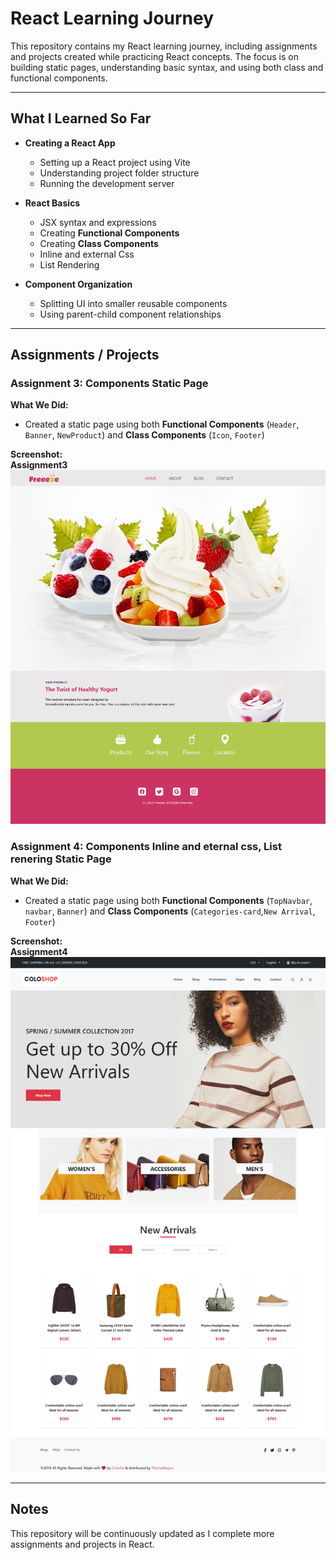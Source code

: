 # React Learning Journey

This repository contains my React learning journey, including assignments and projects created while practicing React concepts. The focus is on building static pages, understanding basic syntax, and using both class and functional components.

---

## What I Learned So Far

- **Creating a React App**
  - Setting up a React project using Vite
  - Understanding project folder structure
  - Running the development server

- **React Basics**
  - JSX syntax and expressions
  - Creating **Functional Components**
  - Creating **Class Components**
  - Inline and external Css
  - List Rendering

- **Component Organization**
  - Splitting UI into smaller reusable components
  - Using parent-child component relationships

---

## Assignments / Projects

### Assignment 3: Components Static Page

**What We Did:**  
- Created a static page using both **Functional Components** (`Header`, `Banner`, `NewProduct`) and **Class Components** (`Icon`, `Footer`)  


**Screenshot:**  
**Assignment3**
![App Screenshot](ScreenShots/Assignment3(Componets).png)

### Assignment 4: Components Inline and eternal css, List renering  Static Page

**What We Did:**  
- Created a static page using both **Functional Components** (`TopNavbar`, `navbar`, `Banner`) and **Class Components** (`Categories-card`,`New Arrival`, `Footer`)  


**Screenshot:**  
**Assignment4**
![App Screenshot](ScreenShots/Assignment4.png)

---


## Notes

This repository will be continuously updated as I complete more assignments and projects in React.
